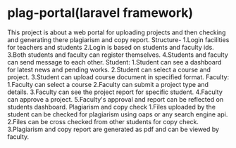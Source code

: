 # plag-portal(laravel framework)
This project is about a web portal for uploading projects and then checking and generating there plagiarism and copy report.
Structure-
1.Login facilities for teachers and students
2.Login is based on students and faculty ids.
3.Both students and faculty can register themselves.
4.Students and faculty can send message to each other.
Student:
1.Student can see a dashboard for latest news and pending works.
2.Student can select a course and project.
3.Student can upload course document in specified format.
Faculty:
1.Faculty can select a course
2.Faculty can submit a project type and details.
3.Faculty can see the project report for specific student.
4.Faculty can approve a project.
5.Faculty's approval and report can be reflected on students dashboard.
Plagiarism and copy check
1.Files uploaded by the student can be checked for plagiarism using oaps or any search engine api.
2.Files can be cross checked from other students for copy check.
3.Plagiarism and copy report are generated as pdf and can be viewed by faculty.
